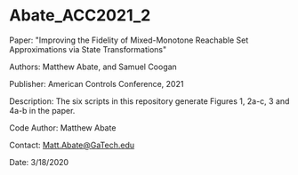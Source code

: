 # Abate_ACC2021_2

Paper: "Improving the Fidelity of Mixed-Monotone Reachable Set Approximations via State Transformations"

Authors: Matthew Abate, and Samuel Coogan

Publisher: American Controls Conference, 2021

Description: The six scripts in this repository generate Figures 1, 2a-c, 3 and 4a-b in the paper.

Code Author: Matthew Abate

Contact: Matt.Abate@GaTech.edu

Date: 3/18/2020
